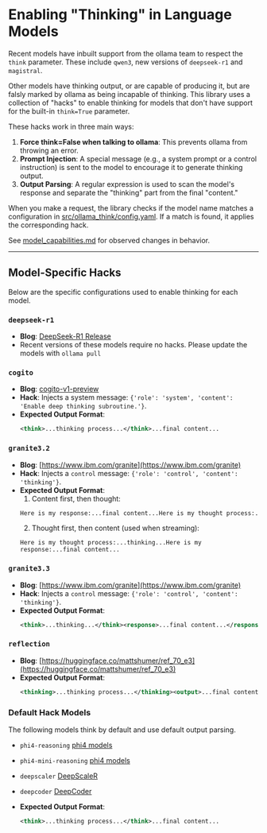# Enabling "Thinking" in Language Models

Recent models have inbuilt support from the ollama team to respect the `think` parameter. These include `qwen3`, new versions of `deepseek-r1` and `magistral`.

Other models have thinking output, or are capable of producing it, but are falsly marked by ollama as being incapable of thinking. This library uses a collection of "hacks" to enable thinking for models that don't have support for the built-in `think=True` parameter.

These hacks work in three main ways:

1.  **Force think=False when talking to ollama**: This prevents ollama from throwing an error.
2.  **Prompt Injection**: A special message (e.g., a system prompt or a control instruction) is sent to the model to encourage it to generate thinking output.
3.  **Output Parsing**: A regular expression is used to scan the model's response and separate the "thinking" part from the final "content."

When you make a request, the library checks if the model name matches a configuration in [src/ollama_think/config.yaml](src/ollama_think/config.yaml). If a match is found, it applies the corresponding hack.

See [model_capabilities.md](model_capabilities.md) for observed changes in behavior.

---

## Model-Specific Hacks

Below are the specific configurations used to enable thinking for each model.

### `deepseek-r1`

- **Blog**: [DeepSeek-R1 Release](https://api-docs.deepseek.com/news/news250120)
- Recent versions of these models require no hacks. Please update the models with `ollama pull`


### `cogito`

-   **Blog**: [cogito-v1-preview](https://www.deepcogito.com/research/cogito-v1-preview)
-   **Hack**: Injects a system message: `{'role': 'system', 'content': 'Enable deep thinking subroutine.'}`.
-   **Expected Output Format**:
    ```xml
    <think>...thinking process...</think>...final content...
    ```

### `granite3.2`

-   **Blog**: [https://www.ibm.com/granite](https://www.ibm.com/granite)
-   **Hack**: Injects a `control` message: `{'role': 'control', 'content': 'thinking'}`.
-   **Expected Output Format**:
    1.  Content first, then thought:
    ```xml
    Here is my response:...final content...Here is my thought process:...thinking...
    ```
    2.  Thought first, then content (used when streaming):
    ```
    Here is my thought process:...thinking...Here is my response:...final content...
    ```

### `granite3.3`

-   **Blog**: [https://www.ibm.com/granite](https://www.ibm.com/granite)
-   **Hack**:  Injects a `control` message: `{'role': 'control', 'content': 'thinking'}`.
-   **Expected Output Format**:
    ```xml
    <think>...thinking...</think><response>...final content...</response>
    ```

### `reflection`

-   **Blog**: [https://huggingface.co/mattshumer/ref_70_e3](https://huggingface.co/mattshumer/ref_70_e3)
-   **Expected Output Format**:
    ```xml
    <thinking>...thinking process...</thinking><output>...final content...</output>
    ```


### Default Hack Models

The following models think by default and use default output parsing.

-   `phi4-reasoning` [phi4 models](https://azure.microsoft.com/en-us/blog/one-year-of-phi-small-language-models-making-big-leaps-in-ai/)
-   `phi4-mini-reasoning` [phi4 models](https://azure.microsoft.com/en-us/blog/one-year-of-phi-small-language-models-making-big-leaps-in-ai/)
-   `deepscaler` [DeepScaleR](https://pretty-radio-b75.notion.site/DeepScaleR-Surpassing-O1-Preview-with-a-1-5B-Model-by-Scaling-RL-19681902c1468005bed8ca303013a4e2)
-   `deepcoder` [DeepCoder](https://pretty-radio-b75.notion.site/DeepCoder-A-Fully-Open-Source-14B-Coder-at-O3-mini-Level-1cf81902c14680b3bee5eb349a512a51)

-   **Expected Output Format**:
    ```xml
    <think>...thinking process...</think>...final content...
    ```

